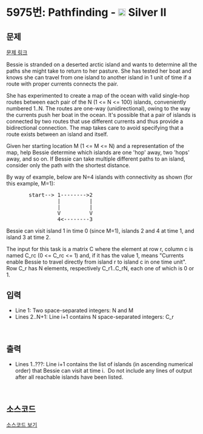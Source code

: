 # 5975번: Pathfinding - <img src="https://static.solved.ac/tier_small/9.svg" style="height:20px" /> Silver II

<!-- performance -->

<!-- 문제 제출 후 깃허브에 푸시를 했을 때 제출한 코드의 성능이 입력될 공간입니다.-->

<!-- end -->

## 문제

[문제 링크](https://boj.kr/5975)


<p>Bessie is stranded on a deserted arctic island and wants to determine all the paths she might take to return to her pasture. She has tested her boat and knows she can travel from one island to another island in 1 unit of time if a route with proper currents connects the pair.</p>

<p>She has experimented to create a map of the ocean with valid single-hop routes between each pair of the N (1 &lt;= N &lt;= 100) islands, conveniently numbered 1..N. The routes are one-way (unidirectional), owing to the way the currents push her boat in the ocean. It's possible that a pair of islands is connected by two routes that use different currents and thus provide a bidirectional connection. The map takes care to avoid specifying that a route exists between an island and itself.</p>

<p>Given her starting location M (1 &lt;= M &lt;= N) and a representation of the map, help Bessie determine which islands are one 'hop' away, two 'hops' away, and so on. If Bessie can take multiple different paths to an island, consider only the path with the shortest distance.</p>

<p>By way of example, below are N=4 islands with connectivity as shown (for this example, M=1):</p>

<pre>       start--&gt; 1--------&gt;2
                |         |
                |         |
                V         V
                4&lt;--------3</pre>

<p>Bessie can visit island 1 in time 0 (since M=1), islands 2 and 4 at time 1, and island 3 at time 2.</p>

<p>The input for this task is a matrix C where the element at row r, column c is named C_rc (0 &lt;= C_rc &lt;= 1) and, if it has the value 1, means "Currents enable Bessie to travel directly from island r to island c in one time unit". Row C_r has N elements, respectively C_r1..C_rN, each one of which is 0 or 1.</p>



## 입력


<ul>
<li>Line 1: Two space-separated integers: N and M</li>
<li>Lines 2..N+1: Line i+1 contains N space-separated integers: C_r</li>
</ul>

<p>&nbsp;</p>



## 출력


<ul>
<li>Lines 1..???: Line i+1 contains the list of islands (in ascending numerical order) that Bessie can visit at time i. &nbsp;Do not include any lines of output after all reachable islands have been listed.</li>
</ul>

<p>&nbsp;</p>



## 소스코드

[소스코드 보기](Main.java)
